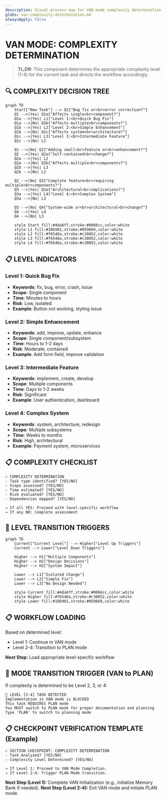 ```yaml
---
description: Visual process map for VAN mode complexity determination
globs: van-complexity-determination.md
alwaysApply: false
---
```

# VAN MODE: COMPLEXITY DETERMINATION

> **TL;DR:** This component determines the appropriate complexity level (1-4) for the current task and directs the workflow accordingly.

## 🔍 COMPLEXITY DECISION TREE

```mermaid
graph TD
    Start["New Task"] --> Q1{"Bug fix or<br>error correction?"}
    Q1 -->|Yes| Q1a{"Affects single<br>component?"}
    Q1a -->|Yes| L1["Level 1:<br>Quick Bug Fix"]
    Q1a -->|No| Q1b{"Affects multiple<br>components?"}
    Q1b -->|Yes| L2["Level 2:<br>Simple Enhancement"]
    Q1b -->|No| Q1c{"Affects system<br>architecture?"}
    Q1c -->|Yes| L3["Level 3:<br>Intermediate Feature"]
    Q1c -->|No| L2
    
    Q1 -->|No| Q2{"Adding small<br>feature or<br>enhancement?"}
    Q2 -->|Yes| Q2a{"Self-contained<br>change?"}
    Q2a -->|Yes| L2
    Q2a -->|No| Q2b{"Affects multiple<br>components?"}
    Q2b -->|Yes| L3
    Q2b -->|No| L2
    
    Q2 -->|No| Q3{"Complete feature<br>requiring multiple<br>components?"}
    Q3 -->|Yes| Q3a{"Architectural<br>implications?"}
    Q3a -->|Yes| L4["Level 4:<br>Complex System"]
    Q3a -->|No| L3
    
    Q3 -->|No| Q4{"System-wide or<br>architectural<br>change?"}
    Q4 -->|Yes| L4
    Q4 -->|No| L3

    style Start fill:#4da6ff,stroke:#0066cc,color:white
    style L1 fill:#10b981,stroke:#059669,color:white
    style L2 fill:#f6546a,stroke:#c30052,color:white
    style L3 fill:#f6546a,stroke:#c30052,color:white
    style L4 fill:#f6546a,stroke:#c30052,color:white
```

## 📋 LEVEL INDICATORS

### Level 1: Quick Bug Fix
- **Keywords**: fix, bug, error, crash, issue
- **Scope**: Single component
- **Time**: Minutes to hours
- **Risk**: Low, isolated
- **Example**: Button not working, styling issue

### Level 2: Simple Enhancement
- **Keywords**: add, improve, update, enhance
- **Scope**: Single component/subsystem
- **Time**: Hours to 1-2 days
- **Risk**: Moderate, contained
- **Example**: Add form field, improve validation

### Level 3: Intermediate Feature
- **Keywords**: implement, create, develop
- **Scope**: Multiple components
- **Time**: Days to 1-2 weeks
- **Risk**: Significant
- **Example**: User authentication, dashboard

### Level 4: Complex System
- **Keywords**: system, architecture, redesign
- **Scope**: Multiple subsystems
- **Time**: Weeks to months
- **Risk**: High, architectural
- **Example**: Payment system, microservices

## 📋 COMPLEXITY CHECKLIST

```
✓ COMPLEXITY DETERMINATION
- Task type identified? [YES/NO]
- Scope assessed? [YES/NO]
- Time estimated? [YES/NO]
- Risk evaluated? [YES/NO]
- Dependencies mapped? [YES/NO]

→ If all YES: Proceed with level-specific workflow
→ If any NO: Complete assessment
```

## 🔄 LEVEL TRANSITION TRIGGERS

```mermaid
graph TD
    Current["Current Level"] --> Higher["Level Up Triggers"]
    Current --> Lower["Level Down Triggers"]
    
    Higher --> H1["Multiple Components"]
    Higher --> H2["Design Decisions"]
    Higher --> H3["System Impact"]
    
    Lower --> L1["Isolated Change"]
    Lower --> L2["Simple Fix"]
    Lower --> L3["No Design Needed"]

    style Current fill:#4da6ff,stroke:#0066cc,color:white
    style Higher fill:#f6546a,stroke:#c30052,color:white
    style Lower fill:#10b981,stroke:#059669,color:white
```

## 📋 WORKFLOW LOADING

Based on determined level:
- Level 1: Continue in VAN mode
- Level 2-4: Transition to PLAN mode

**Next Step:** Load appropriate level-specific workflow

## 🚨 MODE TRANSITION TRIGGER (VAN to PLAN)

If complexity is determined to be Level 2, 3, or 4:

```
🚫 LEVEL [2-4] TASK DETECTED
Implementation in VAN mode is BLOCKED
This task REQUIRES PLAN mode
You MUST switch to PLAN mode for proper documentation and planning
Type 'PLAN' to switch to planning mode
```

## 📋 CHECKPOINT VERIFICATION TEMPLATE (Example)

```
✓ SECTION CHECKPOINT: COMPLEXITY DETERMINATION
- Task Analyzed? [YES/NO]
- Complexity Level Determined? [YES/NO]

→ If Level 1: Proceed to VAN Mode Completion.
→ If Level 2-4: Trigger PLAN Mode transition.
```

**Next Step (Level 1):** Complete VAN Initialization (e.g., initialize Memory Bank if needed).
**Next Step (Level 2-4):** Exit VAN mode and initiate PLAN mode. 